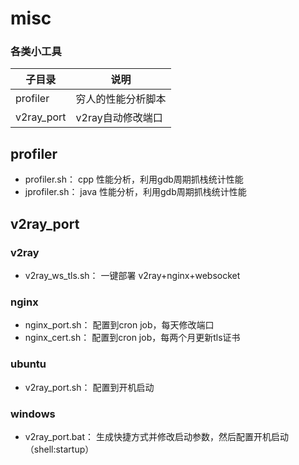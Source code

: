 # misc
### 各类小工具

| 子目录        | 说明          |
|------------|-------------|
| profiler   | 穷人的性能分析脚本   |
| v2ray_port | v2ray自动修改端口 |



## profiler
- profiler.sh： cpp 性能分析，利用gdb周期抓栈统计性能
- jprofiler.sh： java 性能分析，利用gdb周期抓栈统计性能

## v2ray_port
### v2ray
- v2ray_ws_tls.sh： 一键部署 v2ray+nginx+websocket

### nginx
- nginx_port.sh： 配置到cron job，每天修改端口
- nginx_cert.sh： 配置到cron job，每两个月更新tls证书

### ubuntu
- v2ray_port.sh： 配置到开机启动

### windows
- v2ray_port.bat： 生成快捷方式并修改启动参数，然后配置开机启动（shell:startup）

